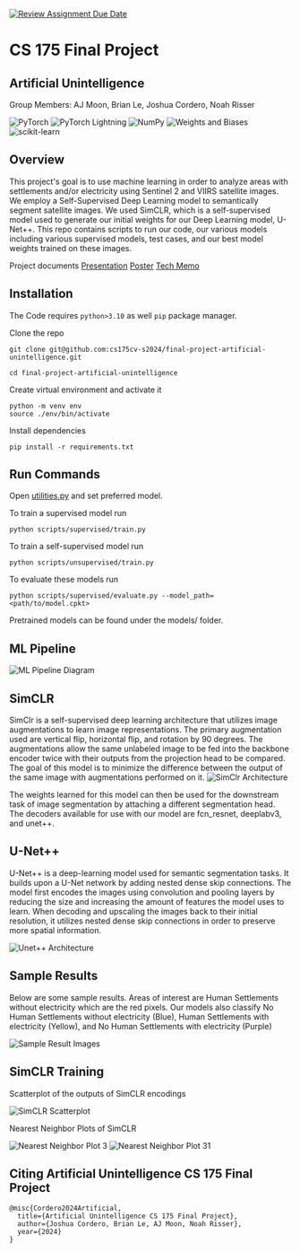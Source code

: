 [![Review Assignment Due Date](https://classroom.github.com/assets/deadline-readme-button-24ddc0f5d75046c5622901739e7c5dd533143b0c8e959d652212380cedb1ea36.svg)](https://classroom.github.com/a/6ndC2138)


# CS 175 Final Project 

## Artificial Unintelligence

Group Members: AJ Moon,
Brian Le,
Joshua Cordero,
Noah Risser


![PyTorch](https://img.shields.io/badge/PyTorch-%23EE4C2C.svg?style=for-the-badge&logo=PyTorch&logoColor=white)
![PyTorch Lightning](https://img.shields.io/badge/PyTorch%20Lightning-%23EE4C2C.svg?style=for-the-badge&logo=PyTorch&logoColor=white)
![NumPy](https://img.shields.io/badge/numpy-%23013243.svg?style=for-the-badge&logo=numpy&logoColor=white)
![Weights and Biases](https://img.shields.io/badge/Weights%20&%20Biases-FFBE00.svg?style=for-the-badge&logo=weightsandbiases&logoColor=black)
![scikit-learn](https://img.shields.io/badge/scikit--learn-%23F7931E.svg?style=for-the-badge&logo=scikit-learn&logoColor=white)

## Overview

This project's goal is to use machine learning in order to analyze areas with settlements and/or electricity using Sentinel 2 and VIIRS satellite images. We employ a Self-Supervised Deep Learning model to semantically segment satellite images. We used SimCLR, which is a self-supervised model used to generate our initial weights for our Deep Learning model, U-Net++. This repo contains scripts to run our code, our various models including various supervised models, test cases, and our best model weights trained on these images.

Project documents
[Presentation](https://docs.google.com/presentation/d/1oqYLN1-L_TKw-rn5uoV_nzOL2YuNyasb_uZdeHgEXL4/edit?usp=drive_link)
[Poster](https://docs.google.com/presentation/d/1cKBhTp4_c819uSwylguZbLjDkGQST18T60RmnO3qsj4/edit?usp=drive_link)
[Tech Memo](https://docs.google.com/document/d/18lNjLlPdIC-aW2yqYVh0Pntn_LyG24932s1Ss93IPhM/edit?usp=drive_link)

## Installation
The Code requires `python>3.10` as well `pip` package manager.

Clone the repo

```
git clone git@github.com:cs175cv-s2024/final-project-artificial-unintelligence.git

cd final-project-artificial-unintelligence
```

Create virtual environment and activate it

```
python -m venv env
source ./env/bin/activate
```

Install dependencies
```
pip install -r requirements.txt
```

## Run Commands
Open [utilities.py](./src/utilities.py) and set preferred model.

To train a supervised model run
```
python scripts/supervised/train.py
```
To train a self-supervised model run
```
python scripts/unsupervised/train.py
```

To evaluate these models run
```
python scripts/supervised/evaluate.py --model_path=<path/to/model.cpkt>
```

Pretrained models can be found under the models/ folder.


## ML Pipeline
![ML Pipeline Diagram](assets/ML_Pipeline.png)

## SimCLR
SimClr is a self-supervised deep learning architecture that utilizes image augmentations to learn image representations. The primary augmentation used are vertical flip, horizontal flip, and rotation by 90 degrees. The augmentations allow the same unlabeled image to be fed into the backbone encoder twice with their outputs from the projection head to be compared. The goal of this model is to minimize the difference between the output of the same image with augmentations performed on it. 
![SimClr Architecture](https://amitness.com/posts/images/simclr-general-architecture.png)

The weights learned for this model can then be used for the downstream task of image segmentation by attaching a different segmentation head. The decoders available for use with our model are fcn_resnet, deeplabv3, and unet++. 

## U-Net++
U-Net++ is a deep-learning model used for semantic segmentation tasks. It builds upon a U-Net network by adding nested dense skip connections. The model first encodes the images using convolution and pooling layers by reducing the size and increasing the amount of features the model uses to learn.  When decoding and upscaling the images back to their initial resolution, it utilizes nested dense skip connections in order to preserve more spatial information. 

![Unet++ Architecture](https://media.geeksforgeeks.org/wp-content/uploads/20230628132335/UNET.webp)

## Sample Results
Below are some sample results. Areas of interest are Human Settlements without electricity which are the red pixels. Our models also classify No Human Settlements without electricity (Blue), Human Settlements with electricity (Yellow), and No Human Settlements with electricity (Purple)

![Sample Result Images](assets/Sat_Img_Sample.png)

## SimCLR Training
Scatterplot of the outputs of SimCLR encodings

![SimCLR Scatterplot](assets/SimCLR_Scatterplot.png)

Nearest Neighbor Plots of SimCLR

![Nearest Neighbor Plot 3](assets/NN_Plot3.png)
![Nearest Neighbor Plot 31](assets/NN_Plot31.png)

## Citing Artificial Unintelligence CS 175 Final Project 
```
@misc{Cordero2024Artificial,
  title={Artificial Unintelligence CS 175 Final Project},
  author={Joshua Cordero, Brian Le, AJ Moon, Noah Risser},
  year={2024}
}
```
